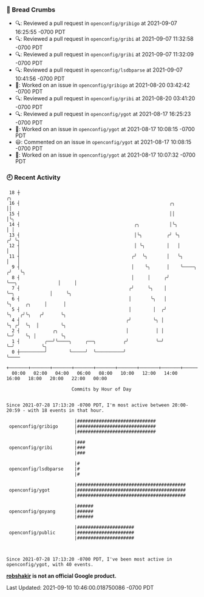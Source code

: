### 🍞 Bread Crumbs

 * 🔍: Reviewed a pull request in  `openconfig/gribigo` at 2021-09-07 16:25:55 -0700 PDT
 * 🔍: Reviewed a pull request in  `openconfig/gribi` at 2021-09-07 11:32:58 -0700 PDT
 * 🔍: Reviewed a pull request in  `openconfig/gribi` at 2021-09-07 11:32:09 -0700 PDT
 * 🔍: Reviewed a pull request in  `openconfig/lsdbparse` at 2021-09-07 10:41:56 -0700 PDT
 * 👀: Worked on an issue in `openconfig/gribigo` at 2021-08-20 03:42:42 -0700 PDT
 * 🔍: Reviewed a pull request in  `openconfig/gribi` at 2021-08-20 03:41:20 -0700 PDT
 * 🔍: Reviewed a pull request in  `openconfig/ygot` at 2021-08-17 16:25:23 -0700 PDT
 * 👀: Worked on an issue in `openconfig/ygot` at 2021-08-17 10:08:15 -0700 PDT
 * 😃: Commented on an issue in `openconfig/ygot` at 2021-08-17 10:08:15 -0700 PDT
 * 👀: Worked on an issue in `openconfig/ygot` at 2021-08-17 10:07:32 -0700 PDT

### 🕘 Recent Activity
```
 18 ┼                                                                                     ╭╮
 16 ┤                                                       ╭╮                            ││
 15 ┤                                                       ││                            │╰╮
 14 ┤                                          ╭╮           │╰╮                           │ │
 13 ┤                                          │╰╮         ╭╯ ╰╮                         ╭╯ ╰╮
 12 ┤                                          │ ╰╮        │   │                         │   │
 11 ┤                                         ╭╯  ╰╮       │   ╰╮                        │   │
  9 ┤                                         │    ╰╮      │    ╰────╮                  ╭╯   ╰╮
  8 ┤                                         │     │     ╭╯         ╰──╮               │     │
  7 ┤                                        ╭╯     ╰╮    │             ╰─╮             │     ╰╮
  6 ┤                                        │       ╰╮   │               ╰╮     ╭╮     │      │
  5 ┤                                        │        │  ╭╯                ╰╮   ╭╯╰╮   ╭╯      ╰╮
  4 ┤                                       ╭╯        ╰╮ │                  ╰╮ ╭╯  ╰╮  │        ╰╮
  2 ┤            ╭╮                         │          │ │                   ╰─╯    ╰╮ │         ╰╮
  1 ┤         ╭──╯╰────╮     ╭──╮          ╭╯          ╰─╯                           ╰─╯          ╰╮
  0 ┼─────────╯        ╰─────╯  ╰──────────╯                                                       ╰────
    +───────+───────+───────+───────+───────+───────+───────+───────+───────+───────+───────+───────+────
  00:00   02:00   04:00   06:00   08:00   10:00   12:00   14:00   16:00   18:00   20:00   22:00   00:00   

						Commits by Hour of Day


Since 2021-07-28 17:13:20 -0700 PDT, I'm most active between 20:00-20:59 - with 18 events in that hour.

```



```
                         |#############################
 openconfig/gribigo      |#############################
                         |#############################

                         |###
 openconfig/gribi        |###
                         |###

                         |#
 openconfig/lsdbparse    |#
                         |#

                         |########################################
 openconfig/ygot         |########################################
                         |########################################

                         |######
 openconfig/goyang       |######
                         |######

                         |#####################
 openconfig/public       |#####################
                         |#####################



Since 2021-07-28 17:13:20 -0700 PDT, I've been most active in openconfig/ygot, with 40 events.

```
**[robshakir](mailto:robjs@google.com) is not an official Google product.**  


Last Updated: 2021-09-10 10:46:00.018750086 -0700 PDT
